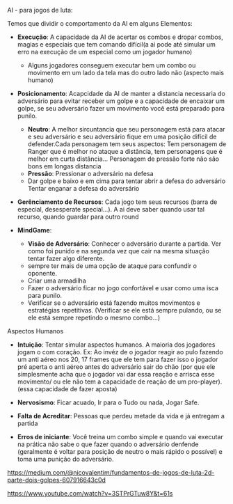 AI - para jogos de luta:

Temos que dividir o comportamento da AI em alguns Elementos:

- **Execução**: A capacidade da AI de acertar os combos e dropar combos, magias e especiais que tem comando difícil(a ai pode até simular um erro na execução de um especial como um jogador humano)
  - Alguns jogadores conseguem executar bem um combo ou movimento em um lado da tela mas do outro lado não (aspecto mais humano)
    
- **Posicionamento**: Acapcidade da AI de manter a distancia necessaria do adversário para evitar receber um golpe e a capacidade de encaixar um golpe, se seu adversário fazer um movimento você está preparado para punilo.
  - **Neutro**: A melhor sircuntancia que seu personagem está para atacar e seu adversário e seu adversário fique em uma posição difícil de defender.Cada personagem tem seus aspectos: Tem personagem de Ranger que é melhor no ataque a distância, tem personagens que é melhor em curta distância... Personagem de pressão forte não são bons em longas distancia
  - **Pressão**: Pressionar o adversário na defesa
  - Dar golpe e baixo e em cima para tentar abrir a defesa do adversário Tentar enganar a defesa do adversário

- **Gerênciamento de Recursos**: Cada jogo tem seus recursos (barra de especial, desesperate special...). A ai deve saber quando usar tal recurso, quando guardar para outro round

- **MindGame**:
  - **Visão de Adversário**: Conhecer o adversário durante a partida. Ver como foi punido e na segunda vez que cair na mesma situação tentar fazer algo diferente.
  - sempre ter mais de uma opção de ataque para confundir o oponente.
  - Criar uma armadilha
  - Fazer o adversário ficar no jogo confortável e usar como uma isca para punilo.
  - Verificar se o adversário está fazendo muitos movimentos e estratégias repetitivas. (Verificar se ele está sempre pulando, ou se ele está sempre repetindo o mesmo combo...)

Aspectos Humanos
- **Intuição**: Tentar simular aspectos humanos. A maioria dos jogadores jogam o com coração. Ex: Ao invéz de o jogador reagir ao pulo fazendo um anti aéreo nos 20, 17 frames que ele tem para fazer isso o jogador pré aperta o anti aéreo antes do adversário sair do chão (por que ele simplesmente acha que o jogador vai dar essa reação e arrisca esse movimento/ ou ele não tem a capacidade de reação de um pro-player). (essa capacidade de fazer aposta)

- **Nervosismo**: Ficar acuado, Ir para o Tudo ou nada, Jogar Safe.

- **Falta de Acreditar**: Pessoas que perdeu metade da vida e já entregam a partida

- **Erros de iniciante**: Você treina um combo simple e quando vai executar na prática não sabe o que fazer quando o adversário denfende (geralmente é voltar para posição de neutro o mais rápido o possível) e toma uma punição do adversário.

https://medium.com/@nicovalentim/fundamentos-de-jogos-de-luta-2d-parte-dois-golpes-607916643c0d


https://www.youtube.com/watch?v=3STPrGTuw8Y&t=61s
